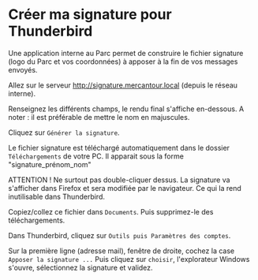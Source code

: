 # Créer ma signature pour Thunderbird

Une application interne au Parc permet de construire le fichier signature (logo du Parc et vos coordonnées) à apposer à la fin de vos messages envoyés.

Allez sur le serveur http://signature.mercantour.local (depuis le réseau interne).

Renseignez les différents champs, le rendu final s'affiche en-dessous. A noter : il est préférable de mettre le nom en majuscules.

Cliquez sur `Générer la signature`.

Le fichier signature est téléchargé automatiquement dans le dossier `Téléchargements` de votre PC.
Il apparait sous la forme "signature_prénom_nom"

ATTENTION ! Ne surtout pas double-cliquer dessus. La signature va s'afficher dans Firefox et sera modifiée par le navigateur.
Ce qui la rend inutilisable dans Thunderbird.

Copiez/collez ce fichier dans `Documents`. Puis supprimez-le des téléchargements.

Dans Thunderbird, cliquez sur `Outils puis Paramètres des comptes`.

Sur la première ligne (adresse mail), fenêtre de droite, cochez la case `Apposer la signature ...`
Puis cliquez sur `choisir`, l'explorateur Windows s'ouvre, sélectionnez la signature et validez.
